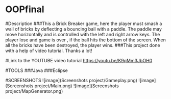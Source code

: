 # OOPfinal
#Description
###This a Brick Breaker game, here the player must smash a wall of bricks by deflecting a bouncing ball with a paddle. The paddle may move horizontally and is controlled with the left and right arrow keys. The player lose and game is over , if the ball hits the bottom of the screen. When all the bricks have been destroyed, the player wins. 
###This project done with a help of video tutorial. Thanks a lot!

#Link to the YOUTUBE video tutorial
https://youtu.be/K9qMm3JbOH0

#TOOLS
###Java
###Eclipse

#SCREENSHOTS
![image](Screenshots project/Gameplay.png)
![image](Screenshots project/Main.png)
![image](Screenshots project/MapGenerator.png)

